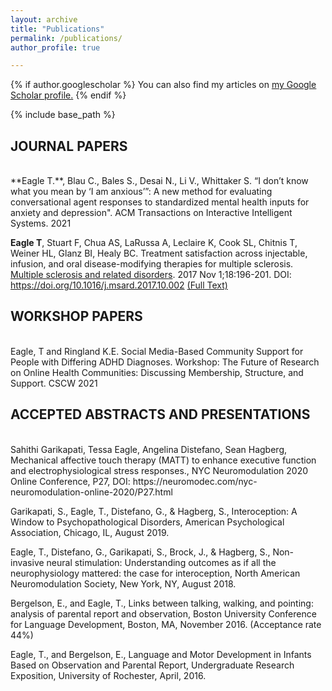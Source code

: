 ```yaml
---
layout: archive
title: "Publications"
permalink: /publications/
author_profile: true

---
```



{% if author.googlescholar %}
  You can also find my articles on <u><a href="{{author.googlescholar}}">my Google Scholar profile</a>.</u>
{% endif %}

{% include base_path %}
<h2>JOURNAL PAPERS</h2><br>
**Eagle T.**, Blau C., Bales S., Desai N., Li V., Whittaker S. “I don’t know what you mean by ‘I am anxious’”: A new method for evaluating conversational agent responses to standardized mental health inputs for anxiety and depression". ACM Transactions on Interactive Intelligent Systems. 2021 

**Eagle T**, Stuart F, Chua AS, LaRussa A, Leclaire K, Cook SL, Chitnis T, Weiner HL, Glanz BI, Healy BC. Treatment satisfaction across injectable, infusion, and oral disease-modifying therapies for multiple sclerosis. [Multiple sclerosis and related disorders](https://www.msard-journal.com/article/S2211-0348(17)30248-1/fulltext). 2017 Nov 1;18:196-201. DOI: https://doi.org/10.1016/j.msard.2017.10.002 [(Full Text)](http://tessaeagle.github.io/files/MSARD.pdf)

<h2>WORKSHOP PAPERS</h2><br>
Eagle, T and Ringland K.E. Social Media-Based Community Support for People with Differing ADHD Diagnoses. Workshop: The Future of Research on Online Health Communities: Discussing Membership, Structure, and Support. CSCW 2021

<h2>ACCEPTED ABSTRACTS AND PRESENTATIONS</h2><br>
Sahithi Garikapati, Tessa Eagle, Angelina Distefano, Sean Hagberg, Mechanical affective touch therapy (MATT) to enhance executive function and electrophysiological stress responses., NYC Neuromodulation 2020 Online Conference, P27, DOI: https://neuromodec.com/nyc-neuromodulation-online-2020/P27.html

Garikapati, S., Eagle, T., Distefano, G., & Hagberg, S., Interoception: A Window to Psychopathological Disorders, American Psychological Association, Chicago, IL, August 2019.

Eagle, T., Distefano, G., Garikapati, S., Brock, J., & Hagberg, S., Non-invasive neural stimulation: Understanding outcomes as if all the neurophysiology mattered: the case for interoception, North American Neuromodulation Society, New York, NY, August 2018.

Bergelson, E., and Eagle, T., Links between talking, walking, and pointing: analysis of parental report and observation, Boston University Conference for Language Development, Boston, MA, November 2016. (Acceptance rate 44%)

Eagle, T., and Bergelson, E., Language and Motor Development in Infants Based on Observation and Parental Report, Undergraduate Research Exposition, University of Rochester, April, 2016.


